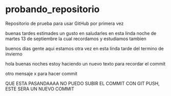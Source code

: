 # probando_repositorio
Repositorio de prueba para usar GitHub por primera vez



buenas tardes estimades
un gusto en saludarles en esta linda noche de martes 13 de septiembre la cual recordamos y estudiamos tambien






buenos dias gente aqui estamos otra vez en esta linda tarde del termino de invierno




hola buenas noches estoy haciendo un nuevo texto para recordar el commit


otro mensaje x para hacer commit




QUE ESTA PASANDAAAA NO PUEDO SUBIR EL COMMIT CON GIT PUSH, ESTE SERA UN NUEVO COMMIT

